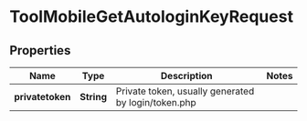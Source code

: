 

# ToolMobileGetAutologinKeyRequest


## Properties

| Name | Type | Description | Notes |
|------------ | ------------- | ------------- | -------------|
|**privatetoken** | **String** | Private token, usually generated by login/token.php |  |




